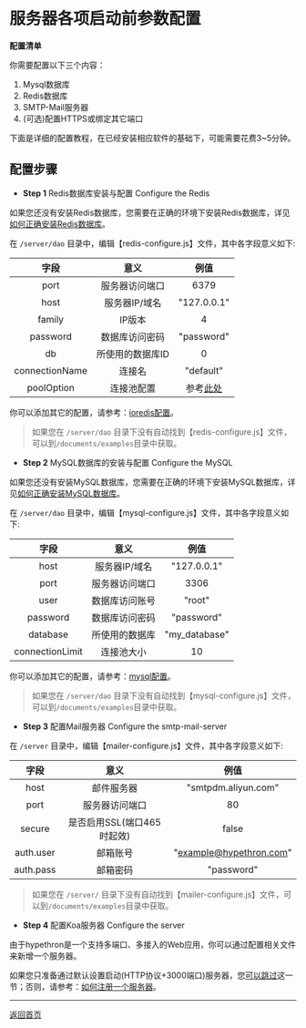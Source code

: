 # 服务器各项启动前参数配置

**配置清单**

你需要配置以下三个内容：

1. Mysql数据库
2. Redis数据库
3. SMTP-Mail服务器
4. (可选)配置HTTPS或绑定其它端口

下面是详细的配置教程，在已经安装相应软件的基础下，可能需要花费3~5分钟。

## 配置步骤

- **Step 1** Redis数据库安装与配置 Configure the Redis

如果您还没有安装Redis数据库，您需要在正确的环境下安装Redis数据库，详见[如何正确安装Redis数据库](/documents/HowToInstallRedis.md)。

在 `/server/dao` 目录中，编辑【redis-configure.js】文件，其中各字段意义如下:

字段|意义|例值
:-:|:-:|:-:
port | 服务器访问端口 | 6379
host | 服务器IP/域名 | "127.0.0.1"
family | IP版本 | 4
password | 数据库访问密码 | "password"
db | 所使用的数据库ID | 0
connectionName | 连接名 | "default"
poolOption | 连接池配置 | 参考[此处](https://www.npmjs.com/package/generic-pool)

你可以添加其它的配置，请参考：[ioredis配置](https://github.com/luin/ioredis/blob/HEAD/API.md#new_Redis)。

> 如果您在 `/server/dao` 目录下没有自动找到【redis-configure.js】文件，可以到`/documents/examples`目录中获取。

- **Step 2** MySQL数据库的安装与配置 Configure the MySQL

如果您还没有安装MySQL数据库，您需要在正确的环境下安装MySQL数据库，详见[如何正确安装MySQL数据库](/documents/HowToInstallMySQL.md)。

在 `/server/dao` 目录中，编辑【mysql-configure.js】文件，其中各字段意义如下:

字段|意义|例值
:-:|:-:|:-:
host | 服务器IP/域名 | "127.0.0.1"
port | 服务器访问端口 | 3306
user | 数据库访问账号 | "root"
password | 数据库访问密码 | "password"
database | 所使用的数据库 | "my_database"
connectionLimit | 连接池大小 | 10

你可以添加其它的配置，请参考：[mysql配置](https://www.npmjs.com/package/mysql#connection-options)。

> 如果您在 `/server/dao` 目录下没有自动找到【mysql-configure.js】文件，可以到`/documents/examples`目录中获取。

- **Step 3** 配置Mail服务器 Configure the smtp-mail-server

在 `/server` 目录中，编辑【mailer-configure.js】文件，其中各字段意义如下:

字段|意义|例值
:-:|:-:|:-:
host | 邮件服务器 | "smtpdm.aliyun.com"
port | 服务器访问端口 | 80
secure | 是否启用SSL(端口465时起效) | false
auth.user | 邮箱账号 | "example@hypethron.com"
auth.pass | 邮箱密码 | "password"

> 如果您在 `/server/` 目录下没有自动找到【mailer-configure.js】文件，可以到`/documents/examples`目录中获取。

- **Step 4** 配置Koa服务器 Configure the server

由于hypethron是一个支持多端口、多接入的Web应用，你可以通过配置相关文件来新增一个服务器。

如果您只准备通过默认设置启动(HTTP协议+3000端口)服务器，您<u>可以跳过</u>这一节；否则，请参考：[如何注册一个服务器](/documents/HowToRegisterAServer.md)。

---

[返回首页](/README.md)